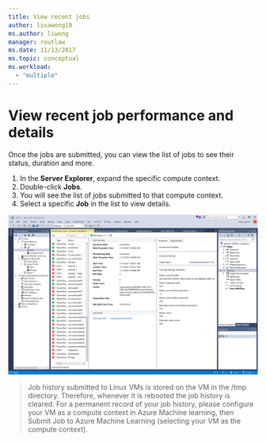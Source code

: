 ```yaml
---
title: View recent jobs
author: lisawong19
ms.author: liwong
manager: routlaw
ms.date: 11/13/2017
ms.topic: conceptual
ms.workload:
  - "multiple"
---
```

# View recent job performance and details

Once the jobs are submitted, you can view the list of jobs to see their status, duration and more.

1. In the **Server Explorer**, expand the specific compute context.
2. Double-click **Jobs**.
3. You will see the list of jobs submitted to that compute context.
4. Select a specific **Job** in the list to view details.

![monitor jobs](media/job-details/monitor-jobs.png)

> Job history submitted to Linux VMs is stored on the VM in the /tmp directory. Therefore, whenever it is rebooted the job history is cleared. For a permanent record of your job history, please configure your VM as a compute context in Azure Machine learning, then Submit Job to Azure Machine Learning (selecting your VM as the compute context).